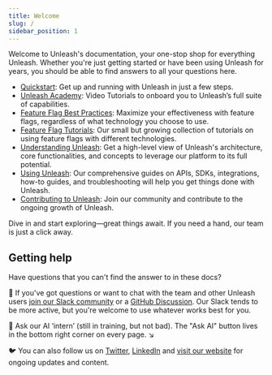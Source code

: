 ```yaml
---
title: Welcome
slug: /
sidebar_position: 1
---
```



Welcome to Unleash's documentation, your one-stop shop for everything Unleash. Whether you're just getting started or have been using Unleash for years, you should be able to find answers to all your questions here.

- [Quickstart](/quickstart): Get up and running with Unleash in just a few steps.
- [Unleash Academy](/unleash-academy/introduction): Video Tutorials to onboard you to Unleash’s full suite of capabilities.
- [Feature Flag Best Practices](/topics): Maximize your effectiveness with feature flags, regardless of what technology you choose to use.
- [Feature Flag Tutorials](/feature-flag-tutorials): Our small but growing collection of tutorials on using feature flags with different technologies.
- [Understanding Unleash](/understanding-unleash): Get a high-level view of Unleash's architecture, core functionalities, and concepts to leverage our platform to its full potential.
- [Using Unleash](/using-unleash): Our comprehensive guides on APIs, SDKs, integrations, how-to guides, and troubleshooting will help you get things done with Unleash.
- [Contributing to Unleash](/contributing): Join our community and contribute to the ongoing growth of Unleash.

Dive in and start exploring—great things await. If you need a hand, our team is just a click away.

## Getting help

Have questions that you can't find the answer to in these docs? 

💬 If you've got questions or want to chat with the team and other Unleash users [join our Slack community](https://slack.unleash.run/) or a [GitHub Discussion](https://github.com/orgs/Unleash/discussions). Our Slack tends to be more active, but you're welcome to use whatever works best for you.

🤖 Ask our AI ‘intern’ (still in training, but not bad). The "Ask AI" button lives in the bottom right corner on every page. ↘  

🐦 You can also follow us on [Twitter](https://twitter.com/getunleash 'Unleash on Twitter'), [LinkedIn](https://www.linkedin.com/company/getunleash/ 'Unleash on LinkedIn') and [visit our website](https://getunleash.io/) for ongoing updates and content.


